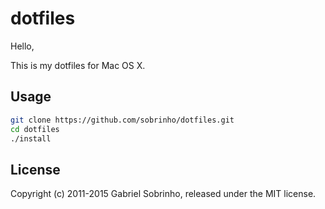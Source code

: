 # dotfiles

Hello,

This is my dotfiles for Mac OS X.

## Usage

``` bash
git clone https://github.com/sobrinho/dotfiles.git
cd dotfiles
./install
```

## License

Copyright (c) 2011-2015 Gabriel Sobrinho, released under the MIT license.
